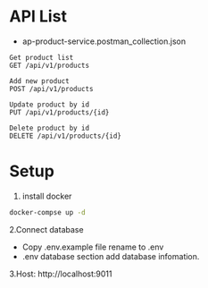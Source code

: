 # API List
- ap-product-service.postman_collection.json

```
Get product list
GET /api/v1/products

Add new product
POST /api/v1/products

Update product by id
PUT /api/v1/products/{id}

Delete product by id
DELETE /api/v1/products/{id}

```


# Setup
1. install docker
```sh
docker-compse up -d
```

2.Connect database
- Copy .env.example file rename to .env
- .env database section add database infomation.

3.Host: http://localhost:9011